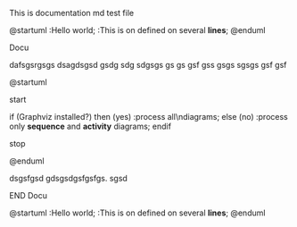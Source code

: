 This is documentation md test file

@startuml
:Hello world;
:This is on defined on
several **lines**;
@enduml

Docu 

dafsgsrgsgs dsagdsgsd gsdg
sdg sdgsgs gs gs gsf gss
 gsgs sgsgs gsf gsf

@startuml

start

if (Graphviz installed?) then (yes)
  :process all\ndiagrams;
else (no)
  :process only
  __sequence__ and __activity__ diagrams;
endif

stop

@enduml


dsgsfgsd gdsgsdgsfgsfgs. sgsd

END Docu

@startuml
:Hello world;
:This is on defined on
several **lines**;
@enduml